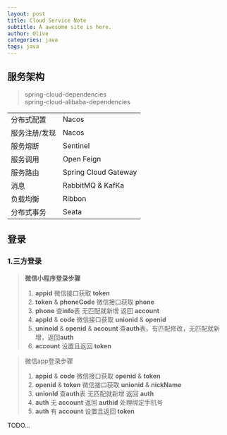 ```yaml
---
layout: post
title: Cloud Service Note
subtitle: A awesome site is here.
author: Olive
categories: java
tags: java
---
```


## 服务架构

> spring-cloud-dependencies\
> spring-cloud-alibaba-dependencies

|         |                       |
|---------|-----------------------|
| 分布式配置   | Nacos                 |
| 服务注册/发现 | Nacos                 |
| 服务熔断    | Sentinel              |
| 服务调用    | Open Feign            |
| 服务路由    | Spring  Cloud Gateway |
| 消息      | RabbitMQ & KafKa      |
| 负载均衡    | Ribbon                |
| 分布式事务   | Seata                 |

## 登录

### 1.三方登录

> **微信小程序登录步骤**
> 1. **appid** 微信接口获取 **token**
> 2. **token** & **phoneCode** 微信接口获取 **phone**
> 3. **phone** 查**info**表 无匹配就新增 返回 **account**
> 4. **appId** & **code** 微信接口获取 **unionid** & **openid**
> 5. **uninoid** & **openid** & **account** 查**auth**表，有匹配修改，无匹配就新增，返回**auth**
> 6. **account** 设置且返回 **token**

> 微信app登录步骤
> 1. **appid** & **code** 微信接口获取 **openid** & **token**
> 2. **openid** & **token** 微信接口获取 **unionid** & **nickName**
> 3. **unionId** 查**auth**表 无匹配就新增 返回 **auth**
> 4. **auth** 无 **account** 返回 **authid** 处理绑定手机号
> 5. **auth** 有 **account** 设置且返回 **token**

TODO...


